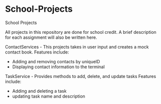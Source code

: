 # School-Projects
School Projects

All projects in this repository are done for school credit. A brief description for each assignment will also be written here.

ContactServices - This projects takes in user input and creates a mock contact book. 
Features include:
* Adding and removing contacts by uniqueID 
* Displaying contact information to the terminal

TaskService - Provides methods to add, delete, and update tasks
Features include:
* Adding and deleting a task
* updating task name and description 
